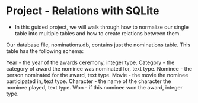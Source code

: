# Project - Relations with SQLite

 - In this guided project, we will walk through how to normalize our single table into multiple tables and how to create relations between them.

 Our database file, nominations.db, contains just the nominations table. This table has the following schema:

Year - the year of the awards ceremony, integer type.
Category - the category of award the nominee was nominated for, text type.
Nominee - the person nominated for the award, text type.
Movie - the movie the nominee participated in, text type.
Character - the name of the character the nominee played, text type.
Won - if this nominee won the award, integer type.

